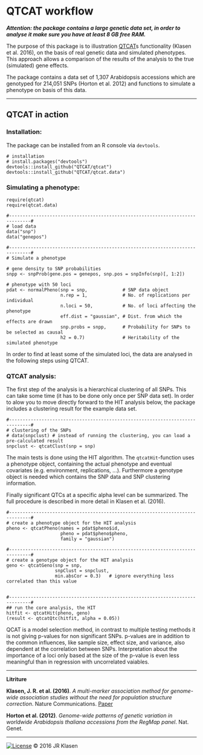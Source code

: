 
# QTCAT workflow

***Attention: the package contains a large genetic data set, in order to analyse it make sure you have at least 8 GB free RAM.***

The purpose of this package is to illustration [QTCAT](https://github.com/QTCAT/qtcat)s functionality (Klasen et al. 2016), on the basis of real genetic data and simulated phenotypes.  This approach allows a comparison of the results of the analysis to the true (simulated) gene effects.


The package contains a data set of 1,307 Arabidopsis accessions which are genotyped for 214,051 SNPs (Horton et al. 2012) and functions to simulate a phenotype on basis of this data.

________________________________________________________________________________

## QTCAT in action
### Installation:
The package can be installed from an R console via ``devtools``.

```{R}
# installation
# install.packages("devtools")
devtools::install_github("QTCAT/qtcat") 
devtools::install_github("QTCAT/qtcat.data") 

```

### Simulating a phenotype:

```{R}
require(qtcat)
require(qtcat.data)

#------------------------------------------------------------------------------#
# load data
data("snp")
data("genepos")

#------------------------------------------------------------------------------#
# Simulate a phenotype

# gene density to SNP probabilities
snpp <- snpProb(gene.pos = genepos, snp.pos = snpInfo(snp)[, 1:2])

# phenotype with 50 loci
pdat <- normalPheno(snp = snp,             # SNP data object
                    n.rep = 1,             # No. of replications per individual
                    n.loci = 50,           # No. of loci affecting the phenotype
                    eff.dist = "gaussian", # Dist. from which the effects are drawn
                    snp.probs = snpp,      # Probability for SNPs to be selected as causal
                    h2 = 0.7)              # Heritability of the simulated phenotype

```

In order to find at least some of the simulated loci, the data are analysed in the following steps using QTCAT.

### QTCAT analysis:
The first step of the analysis is a hierarchical clustering of all SNPs.  This can take some time (it has to be done only once per SNP data set).  In order to alow you to move directly forward to the HIT analysis below, the package includes a clustering result for the example data set.

```{R}
#------------------------------------------------------------------------------#
# clustering of the SNPs
# data(snpclust) # instead of running the clustering, you can load a pre-calculated result 
snpclust <- qtcatClust(snp = snp)

```

The main tests is done using the HIT algorithm. The ``qtcatHit``-function uses a phenotype object, containing the actual phenotype and eventual covariates (e.g. environment, replications, ...).  Furthermore a genotype object is needed which contains the SNP data and SNP clustering information. 

Finally significant QTCs at a specific alpha level can be summarized.  The full procedure is described in more detail in Klasen et al. (2016).

```{R}
#------------------------------------------------------------------------------#
# create a phenotype object for the HIT analysis
pheno <- qtcatPheno(names = pdat$pheno$id,
                    pheno = pdat$pheno$pheno,
                    family = "gaussian")

#------------------------------------------------------------------------------#
# create a genotype object for the HIT analysis
geno <- qtcatGeno(snp = snp,
                  snpClust = snpclust,
                  min.absCor = 0.3)   # ignore everything less correlated than this value


#------------------------------------------------------------------------------#
## run the core analysis, the HIT
hitfit <- qtcatHit(pheno, geno)
(result <- qtcatQtc(hitfit, alpha = 0.05))

```
QCAT is a model selection method, in contrast to multiple testing methods it is not giving p-values for non significant SNPs.  p-values are in addition to the common influences, like sample size, effect size, and variance, also dependent at the correlation between SNPs.  Interpretation about the importance of a loci only based at the size of the p-value is even less meaningful than in regression with uncorrelated vaiables.

________________________________________________________________________________

__Litriture__

**Klasen, J. R. et al. (2016)**. *A multi-marker association method for genome-wide 
association studies without the need for population structure correction*. Nature 
Communications. [Paper](http://www.nature.com/articles/ncomms13299)

**Horton et al. (2012)**. *Genome-wide patterns of genetic variation in worldwide Arabidopsis thaliana 
accessions from the RegMap panel*. Nat. Genet.

________________________________________________________________________________

[![License](https://img.shields.io/badge/license-GPL%20%28%3E=%202%29-brightgreen.svg)](https://www.gnu.org/licenses/gpl-2.0.html)
&copy; 2016 JR Klasen

